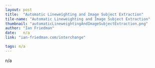 ```yaml
---
layout: post
title:  "Automatic Lineweighting and Image Subject Extraction"
tile-name: "Automatic Lineweighting and Image Subject Extraction"
thumbnail: "automaticLineweightingAndImageSubjectExtraction.png"
author: "Ian Friedman"
date:   n/a
link: "ian-friedman.com/interchange"

tags: n/a
---
```


n/a